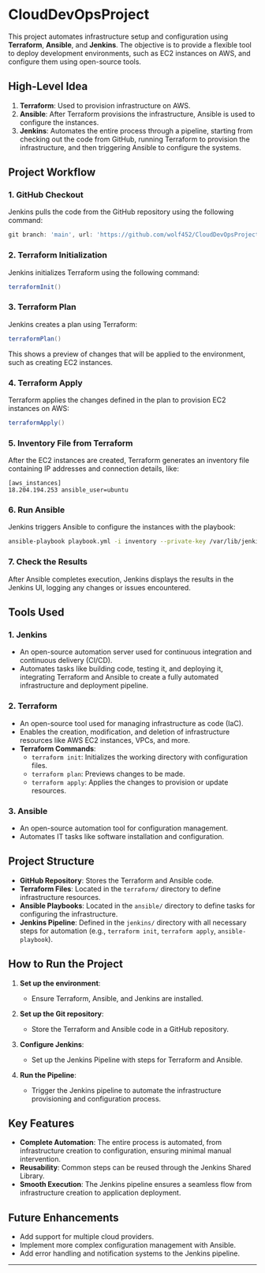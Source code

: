 
# CloudDevOpsProject

This project automates infrastructure setup and configuration using **Terraform**, **Ansible**, and **Jenkins**. The objective is to provide a flexible tool to deploy development environments, such as EC2 instances on AWS, and configure them using open-source tools.

## High-Level Idea

1. **Terraform**: Used to provision infrastructure on AWS.
2. **Ansible**: After Terraform provisions the infrastructure, Ansible is used to configure the instances.
3. **Jenkins**: Automates the entire process through a pipeline, starting from checking out the code from GitHub, running Terraform to provision the infrastructure, and then triggering Ansible to configure the systems.

## Project Workflow

### 1. **GitHub Checkout**
Jenkins pulls the code from the GitHub repository using the following command:
```groovy
git branch: 'main', url: 'https://github.com/wolf452/CloudDevOpsProject.git'
```

### 2. **Terraform Initialization**
Jenkins initializes Terraform using the following command:
```groovy
terraformInit()
```

### 3. **Terraform Plan**
Jenkins creates a plan using Terraform:
```groovy
terraformPlan()
```
This shows a preview of changes that will be applied to the environment, such as creating EC2 instances.

### 4. **Terraform Apply**
Terraform applies the changes defined in the plan to provision EC2 instances on AWS:
```groovy
terraformApply()
```

### 5. **Inventory File from Terraform**
After the EC2 instances are created, Terraform generates an inventory file containing IP addresses and connection details, like:
```
[aws_instances]
18.204.194.253 ansible_user=ubuntu
```

### 6. **Run Ansible**
Jenkins triggers Ansible to configure the instances with the playbook:
```bash
ansible-playbook playbook.yml -i inventory --private-key /var/lib/jenkins/workspace/Iaac-ansible/ansible/ssh15462748033567534218.key -u ubuntu -e "ansible_ssh_extra_args='-o StrictHostKeyChecking=no'"
```

### 7. **Check the Results**
After Ansible completes execution, Jenkins displays the results in the Jenkins UI, logging any changes or issues encountered.

## Tools Used

### 1. Jenkins
- An open-source automation server used for continuous integration and continuous delivery (CI/CD).
- Automates tasks like building code, testing it, and deploying it, integrating Terraform and Ansible to create a fully automated infrastructure and deployment pipeline.

### 2. Terraform
- An open-source tool used for managing infrastructure as code (IaC).
- Enables the creation, modification, and deletion of infrastructure resources like AWS EC2 instances, VPCs, and more.
- **Terraform Commands**:
  - `terraform init`: Initializes the working directory with configuration files.
  - `terraform plan`: Previews changes to be made.
  - `terraform apply`: Applies the changes to provision or update resources.

### 3. Ansible
- An open-source automation tool for configuration management.
- Automates IT tasks like software installation and configuration.
  
## Project Structure

- **GitHub Repository**: Stores the Terraform and Ansible code.
- **Terraform Files**: Located in the `terraform/` directory to define infrastructure resources.
- **Ansible Playbooks**: Located in the `ansible/` directory to define tasks for configuring the infrastructure.
- **Jenkins Pipeline**: Defined in the `jenkins/` directory with all necessary steps for automation (e.g., `terraform init`, `terraform apply`, `ansible-playbook`).

## How to Run the Project

1. **Set up the environment**:
   - Ensure Terraform, Ansible, and Jenkins are installed.
   
2. **Set up the Git repository**:
   - Store the Terraform and Ansible code in a GitHub repository.
   
3. **Configure Jenkins**:
   - Set up the Jenkins Pipeline with steps for Terraform and Ansible.
   
4. **Run the Pipeline**:
   - Trigger the Jenkins pipeline to automate the infrastructure provisioning and configuration process.

## Key Features

- **Complete Automation**: The entire process is automated, from infrastructure creation to configuration, ensuring minimal manual intervention.
- **Reusability**: Common steps can be reused through the Jenkins Shared Library.
- **Smooth Execution**: The Jenkins pipeline ensures a seamless flow from infrastructure creation to application deployment.

## Future Enhancements

- Add support for multiple cloud providers.
- Implement more complex configuration management with Ansible.
- Add error handling and notification systems to the Jenkins pipeline.

---
